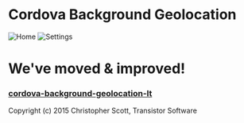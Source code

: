 Cordova Background Geolocation
==============================

![Home](https://www.dropbox.com/s/4cggjacj68cnvpj/screenshot-iphone5-geofences-framed.png?dl=1)
![Settings](https://www.dropbox.com/s/mmbwgtmipdqcfff/screenshot-iphone5-settings-framed.png?dl=1)

# We've moved & improved!

### [cordova-background-geolocation-lt](https://github.com/transistorsoft/cordova-background-geolocation-lt)

Copyright (c) 2015 Christopher Scott, Transistor Software
